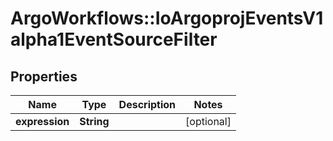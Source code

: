 # ArgoWorkflows::IoArgoprojEventsV1alpha1EventSourceFilter

## Properties
Name | Type | Description | Notes
------------ | ------------- | ------------- | -------------
**expression** | **String** |  | [optional] 


